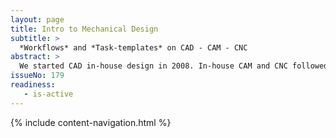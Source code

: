 ```yaml
---
layout: page
title: Intro to Mechanical Design
subtitle: >
  *Workflows* and *Task-templates* on CAD - CAM - CNC
abstract: >
  We started CAD in-house design in 2008. In-house CAM and CNC followed in 2014. We saved a lot of time by learning from tutorials and workflow published by the community. This is our effort to give back to the community via publishing workflows and tutorials that we developed in those instances we could not find them already made. There is a second reason: We plan to eventually release all ViCase mechanical design files completely as Open Source under CC-License to the community. By publishing early on which software packages, formats, and workflows we choose, the community can get involved so we all can come to a consensus of best choices and practices. So by the time we will release the design files they are most useful to the community. Early on feedback by the community will hopefully help us to  increase efficiency, lowering cost and lead time of ViCase Trailblazer Production. 
issueNo: 179
readiness:
   - is-active
---
```


{% include content-navigation.html %}